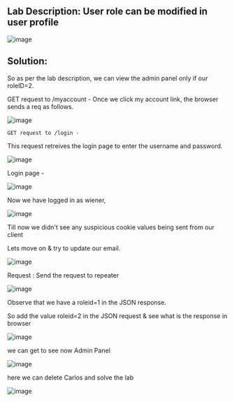 ## Lab Description: User role can be modified in user profile 

![image](https://github.com/jayshah17/PortSwiggerLabs/assets/76842630/6cb31fc9-f77f-4499-86b9-265363e3d73f)


## Solution:

So as per the lab description, we can view the admin panel only if our roleID=2.

GET request to /myaccount -
Once we click my account link, the browser sends a req as follows.

![image](https://github.com/jayshah17/PortSwiggerLabs/assets/76842630/1c229026-8f43-4791-8849-3a13025d445e)
```
GET request to /login -
```
This request retreives the login page to enter the username and password.

![image](https://github.com/jayshah17/PortSwiggerLabs/assets/76842630/2b068b87-b81f-4ddc-9c4f-84fa72232753)

Login page -

![image](https://github.com/jayshah17/PortSwiggerLabs/assets/76842630/33a3bbef-8ab6-4b92-81eb-42be20ac5726)

Now we have logged in as wiener,

![image](https://github.com/jayshah17/PortSwiggerLabs/assets/76842630/5e6d4466-9823-4742-b533-229c1817256c)

Till now we didn't see any suspicious cookie values being sent from our client

Lets move on & try to update our email.

![image](https://github.com/jayshah17/PortSwiggerLabs/assets/76842630/5a602437-9241-4bf3-ba04-eda101d2ad83)

Request :
Send the request to repeater

![image](https://github.com/jayshah17/PortSwiggerLabs/assets/76842630/37518096-6beb-49a9-9fb4-db276330df0c)

Observe that we have a roleid=1 in the JSON response.

So add the value roleid=2 in the JSON request & see what is the response in browser

![image](https://github.com/jayshah17/PortSwiggerLabs/assets/76842630/36636638-9d12-4a6e-9166-ffb18bc09cff)

we can get to see now Admin Panel

![image](https://github.com/jayshah17/PortSwiggerLabs/assets/76842630/c5dbb2e4-6fde-496a-92fd-817b7572574a)

here we can delete Carlos and solve the lab

![image](https://github.com/jayshah17/PortSwiggerLabs/assets/76842630/95e771c6-c4a6-4a45-b0d8-ddfaeb216792)
